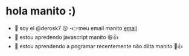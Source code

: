 # hola manito :)


- 👋 soy el  @derosk7 😗
-👉meu email manito [email](vinicius.almeida.carvalho@escola.pr.gov)
- 👀 estou apredendo  javascript manito 😃👍
- 🌱 estou aprendendo a pogramar recentemente não dilta manito 🤨👍


<!---
derosk7/derosk7 is a ✨ special ✨ repository because its `README.md` (this file) appears on your GitHub profile.
You can click the Preview link to take a look at your changes.
--->
 
 
